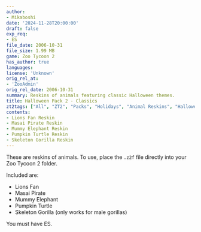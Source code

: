 ```yaml
---
author:
- Mikaboshi
date: '2024-11-28T20:00:00'
draft: false
exp_req:
- ES
file_date: 2006-10-31
file_size: 1.99 MB
game: Zoo Tycoon 2
has_author: true
languages:
license: 'Unknown'
orig_rel_at:
- 'ZooAdmin'
orig_rel_date: 2006-10-31
summary: Reskins of animals featuring classic Halloween themes.
title: Halloween Pack 2 - Classics
zt2tags: ["All", "ZT2", "Packs", "Holidays", "Animal Reskins", "Halloween", "Texture Mods"]
contents:
- Lions Fan Reskin
- Masai Pirate Reskin
- Mummy Elephant Reskin
- Pumpkin Turtle Reskin
- Skeleton Gorilla Reskin
---
```

These are reskins of animals. To use, place the `.z2f` file directly into your Zoo Tycoon 2 folder.  

Included are:  
- Lions Fan  
- Masai Pirate  
- Mummy Elephant  
- Pumpkin Turtle  
- Skeleton Gorilla (only works for male gorillas)  

You must have ES.
